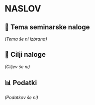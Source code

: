 # NASLOV

## 📖 Tema seminarske naloge  
*(Tema še ni izbrana)*  

## 🎯 Cilji naloge  
*(Ciljev še ni)*  

## 📊 Podatki
*(Podatkov še ni)*  
